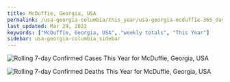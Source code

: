 ```yaml
---
title: McDuffie, Georgia, USA
permalink: /usa-georgia-columbia/this_year/usa-georgia-mcduffie-365_days.html
last_updated: Mar 29, 2022
keywords: ["McDuffie, Georgia, USA", "weekly totals", "This Year"]
sidebar: usa-georgia-columbia_sidebar
---
```


![Rolling 7-day Confirmed Cases This Year for McDuffie, Georgia, USA](/covid_tracker/images/graphs/usa-georgia-mcduffie-rolling_7_days_confirmed-365_days_graph.png)

![Rolling 7-day Confirmed Deaths This Year for McDuffie, Georgia, USA](/covid_tracker/images/graphs/usa-georgia-mcduffie-rolling_7_days_deaths-365_days_graph.png)

